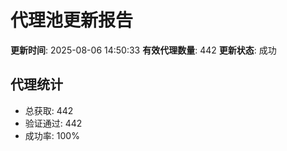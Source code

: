 # 代理池更新报告

**更新时间**: 2025-08-06 14:50:33
**有效代理数量**: 442
**更新状态**:  成功

## 代理统计
- 总获取: 442
- 验证通过: 442
- 成功率: 100%
